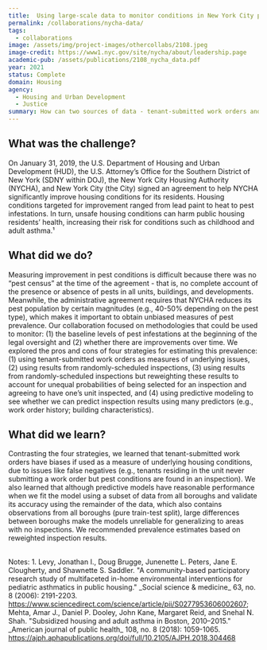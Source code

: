```yaml
---
title:  Using large-scale data to monitor conditions in New York City public housing 
permalink: /collaborations/nycha-data/
tags: 
  - collaborations
image: /assets/img/project-images/othercollabs/2108.jpeg  
image-credit: https://www1.nyc.gov/site/nycha/about/leadership.page 
academic-pub: /assets/publications/2108_nycha_data.pdf
year: 2021
status: Complete
domain: Housing
agency: 
  - Housing and Urban Development
  - Justice
summary: How can two sources of data - tenant-submitted work orders and results from random inspections - be leveraged to monitor housing conditions? 
---
```

## What was the challenge? 
On January 31, 2019, the U.S. Department of Housing and Urban Development (HUD), the U.S. Attorney’s Office for the Southern District of New York (SDNY within DOJ), the New York City Housing Authority (NYCHA), and New York City (the City) signed an agreement to help NYCHA significantly improve housing conditions for its residents. Housing conditions targeted for improvement ranged from lead paint to heat to pest infestations. In turn, unsafe housing conditions can harm public housing residents’ health, increasing their risk for conditions such as childhood and adult  asthma.¹

## What did we do? 
Measuring improvement in pest conditions is difficult because there was no “pest census” at the time of the agreement - that is, no complete account of the presence or absence of pests in all units, buildings, and developments. Meanwhile, the administrative agreement requires that NYCHA reduces its pest population by certain magnitudes (e.g., 40-50% depending on the pest type), which makes it important to obtain unbiased measures of pest prevalence. Our collaboration focused on methodologies that could be used to monitor: (1) the baseline levels of pest infestations at the beginning of the legal oversight and (2) whether there are improvements over time.  We explored the pros and cons of four strategies for estimating this prevalence: (1) using tenant-submitted work orders as measures of underlying issues, (2) using results from randomly-scheduled inspections, (3) using results from randomly-scheduled inspections but reweighting these results to account for unequal probabilities of being selected for an inspection and agreeing to have one’s unit inspected, and (4) using predictive modeling to see whether we can predict inspection results using many predictors (e.g., work order history; building characteristics). 

## What did we learn? 
Contrasting the four strategies, we learned that tenant-submitted work orders have biases if used as a measure of underlying housing conditions, due to issues like false negatives (e.g., tenants residing in the unit never submitting a work order but pest conditions are found in an inspection). We also learned that although predictive models have reasonable performance when we fit the model using a subset of data from all boroughs and validate its accuracy using the remainder of the data, which also contains observations from all boroughs (pure train-test split), large differences between boroughs make the models unreliable for generalizing to areas with no inspections. We recommended prevalence estimates based on reweighted inspection results.

<br>
Notes:
1.  Levy, Jonathan I., Doug Brugge, Junenette L. Peters, Jane E. Clougherty, and Shawnette S. Saddler. "A community-based participatory research study of multifaceted in-home environmental interventions for pediatric asthmatics in public housing." _Social science & medicine_ 63, no. 8 (2006): 2191-2203. <a href="https://www.sciencedirect.com/science/article/pii/S0277953606002607" target="_blank">https://www.sciencedirect.com/science/article/pii/S0277953606002607</a>; Mehta, Amar J., Daniel P. Dooley, John Kane, Margaret Reid, and Snehal N. Shah. "Subsidized housing and adult asthma in Boston, 2010–2015." _American journal of public health_ 108, no. 8 (2018): 1059-1065. <a href="https://ajph.aphapublications.org/doi/full/10.2105/AJPH.2018.304468" target="_blank">https://ajph.aphapublications.org/doi/full/10.2105/AJPH.2018.304468</a>
